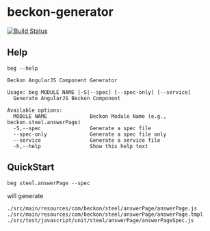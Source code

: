 # beckon-generator

[![Build Status](https://travis-ci.com/kkweon/beckon-generator.svg?branch=master)](https://travis-ci.com/kkweon/beckon-generator)

## Help

```shell
beg --help
```

```
Beckon AngularJS Component Generator

Usage: beg MODULE NAME [-S|--spec] [--spec-only] [--service]
  Generate AngularJS Beckon Component

Available options:
  MODULE NAME              Beckon Module Name (e.g., beckon.steel.answerPage)
  -S,--spec                Generate a spec file
  --spec-only              Generate a spec file only
  --service                Generate a service file
  -h,--help                Show this help text
```


## QuickStart

```shell
beg steel.answerPage --spec
```

will generate

```
./src/main/resources/com/beckon/steel/answerPage/answerPage.js
./src/main/resources/com/beckon/steel/answerPage/answerPage.tmpl
./src/test/javascript/unit/steel/answerPage/answerPageSpec.js
```
